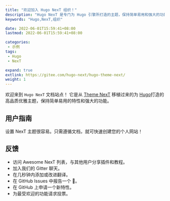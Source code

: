 ```yaml
---
title: "欢迎加入 Hugo NexT 组织！"
description: "Hugo NexT 是专门为 Hugo 引擎所打造的主题，保持简单易用和强大的功能！"
keywords: "Hugo,NexT,组织"

date: 2022-06-01T15:59:41+08:00
lastmod: 2022-06-01T15:59:41+08:00

categories:
 - 示例
tags:
 - Hugo
 - NexT

expand: true
extlink: https://gitee.com/hugo-next/hugo-theme-next/
weight: 1
---
```


欢迎来到 `Hugo NexT` 文档站点！ 它是从 [Theme NexT](https://theme-next.js.org/) 移植过来的为 [Hugo](https://gohugo.io/)打造的高品质优雅主题，保持简单易用的特性和强大的功能。



## 用户指南

设置 NexT 主题很容易。只需遵循文档，就可快速创建您的个人网站！

## 反馈

- 访问 Awesome NexT 列表，与其他用户分享插件和教程。
- 加入我们的 Gitter 聊天。
- 在几秒钟内添加或改进翻译。
- 在 GitHub Issues 中报告一个 :bug:。
- 在 GitHub 上申请一个新特性。
- 为最受欢迎的功能请求投票。


